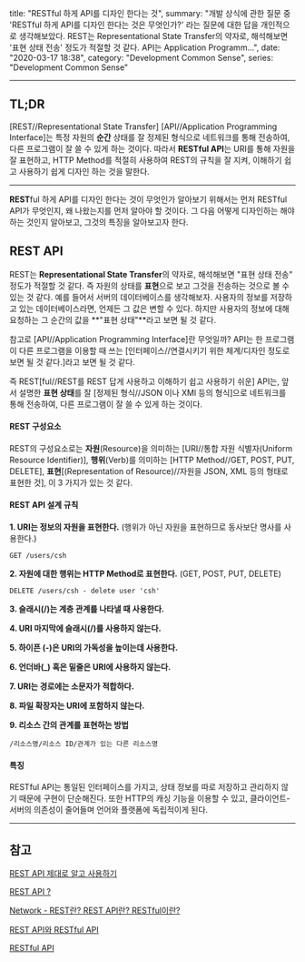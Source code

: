 title: "RESTful 하게 API를 디자인 한다는 것",
summary: "개발 상식에 관한 질문 중 'RESTful 하게 API를 디자인 한다는 것은 무엇인가?' 라는 질문에 대한 답을 개인적으로 생각해보았다. REST는 Representational State Transfer의 약자로, 해석해보면 '표현 상태 전송' 정도가 적절할 것 같다. API는 Application Programm...",
date: "2020-03-17 18:38",
category: "Development Common Sense",
series: "Development Common Sense"

---

## TL;DR

[REST//Representational State Transfer]​ [API//Application Programming Interface]는 특정 자원의 **순간** 상태를 잘 정제된 형식으로 네트워크를 통해 전송하여, 다른 프로그램이 잘 쓸 수 있게 하는 것이다. 따라서 **RESTful API**는 URI를 통해 자원을 잘 표현하고, HTTP Method를 적절히 사용하여 REST의 규칙을 잘 지켜, 이해하기 쉽고 사용하기 쉽게 디자인 하는 것을 말한다.

---

**REST**ful 하게 API를 디자인 한다는 것이 무엇인가 알아보기 위해서는 먼저 RESTful API가 무엇인지, 왜 나왔는지를 먼저 알아야 할 것이다. 그 다음
어떻게 디자인하는 해야하는 것인지 알아보고, 그것의 특징을 알아보고자 한다.

## REST API

REST는 **Representational State Transfer**의 약자로, 해석해보면 "표현 상태 전송" 정도가 적절할 것 같다. 즉 자원의 상태를 **표현**으로 보고 그것을 전송하는 것으로 볼 수 있는 것 같다. 예를 들어서 서버의 데이터베이스를 생각해보자. 사용자의 정보를 저장하고 있는 데이터베이스라면, 언제든 그 값은 변할 수 있다. 하지만 사용자의 정보에 대해 요청하는 그 순간의 값을 **"표현 상태"**라고 보면 될 것 같다.

참고로 [API//Application Programming Interface]란 무엇일까? API는 한 프로그램이 다른 프로그램을 이용할 때 쓰는 [인터페이스//연결시키기 위한 체계/디자인 정도로 보면 될 것 같다.]라고 보면 될 것 같다.

즉 REST[ful//REST를 REST 답게 사용하고 이해하기 쉽고 사용하기 쉬운] API는, 앞서 설명한 **표현 상태**를 잘 [정제된 형식//JSON 이나 XMl 등의 형식]으로 네트워크를 통해 전송하여, 다른 프로그램이 잘 쓸 수 있게 하는 것이다.

#### REST 구성요소

REST의 구성요소로는 **자원**(Resource)을 의미하는 [URI//통합 자원 식별자(Uniform Resource Identifier)], **행위**(Verb)를 의미하는 [HTTP Method//GET, POST, PUT, DELETE], **표현**[(Representation of Resource)//자원을 JSON, XML 등의 형태로 표현한 것], 이 3 가지가 있는 것 같다.

#### REST API 설계 규칙

**1. URI는 정보의 자원을 표현한다.** (행위가 아닌 자원을 표현하므로 동사보단 명사를 사용한다.)

```
GET /users/csh
```

**2. 자원에 대한 행위는 HTTP Method로 표현한다.** (GET, POST, PUT, DELETE)

```
DELETE /users/csh - delete user 'csh'
```

**3. 슬래시(/)는 계층 관계를 나타낼 때 사용한다.**

**4. URI 마지막에 슬래시(/)를 사용하지 않는다.**

**5. 하이픈 (-)은 URI의 가독성을 높이는데 사용한다.**

**6. 언더바(\_) 혹은 밑줄은 URI에 사용하지 않는다.**

**7. URI는 경로에는 소문자가 적합하다.**

**8. 파일 확장자는 URI에 포함하지 않는다.**

**9. 리소스 간의 관계를 표현하는 방법**

```
/리소스명/리소스 ID/관계가 있는 다른 리소스명
```

#### 특징

RESTful API는 통일된 인터페이스를 가지고, 상태 정보를 따로 저장하고 관리하지 않기 때문에 구현이 단순해진다. 또한 HTTP의 캐싱 기능을 이용할 수 있고, 클라이언트-서버의 의존성이 줄어들며 언어와 플랫폼에 독립적이게 된다.

---

## 참고

[REST API 제대로 알고 사용하기](https://meetup.toast.com/posts/92)

[REST API ?](https://medium.com/@dydrlaks/rest-api-3e424716bab)

[Network - REST란? REST API란? RESTful이란?](https://gmlwjd9405.github.io/2018/09/21/rest-and-restful.html)

[REST API와 RESTful API](https://velog.io/@stampid/REST-API%EC%99%80-RESTful-API)

[RESTful API](https://github.com/JaeYeopHan/Interview_Question_for_Beginner/tree/master/Development_common_sense)